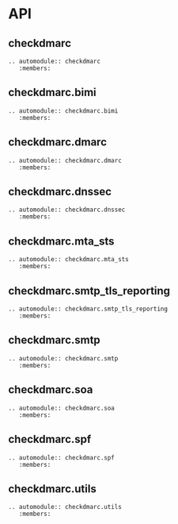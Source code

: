 # API

## checkdmarc

```{eval-rst}
.. automodule:: checkdmarc
   :members:
```

## checkdmarc.bimi

```{eval-rst}
.. automodule:: checkdmarc.bimi
   :members:
```

## checkdmarc.dmarc

```{eval-rst}
.. automodule:: checkdmarc.dmarc
   :members:
```

## checkdmarc.dnssec

```{eval-rst}
.. automodule:: checkdmarc.dnssec
   :members:
```

## checkdmarc.mta_sts

```{eval-rst}
.. automodule:: checkdmarc.mta_sts
   :members:
```

## checkdmarc.smtp_tls_reporting

```{eval-rst}
.. automodule:: checkdmarc.smtp_tls_reporting
   :members:
```

## checkdmarc.smtp

```{eval-rst}
.. automodule:: checkdmarc.smtp
   :members:
```

## checkdmarc.soa

```{eval-rst}
.. automodule:: checkdmarc.soa
   :members:
```

## checkdmarc.spf

```{eval-rst}
.. automodule:: checkdmarc.spf
   :members:
```

## checkdmarc.utils

```{eval-rst}
.. automodule:: checkdmarc.utils
   :members:
```

